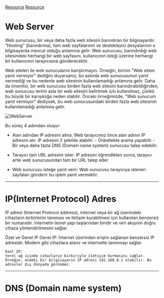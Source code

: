 [Resource](https://www.theodinproject.com/lessons/foundations-how-does-the-web-work)
[Resource](https://developer.mozilla.org/en-US/docs/Learn/Common_questions/Web_mechanics/Pages_sites_servers_and_search_engines)


# Web Server

Web sunucusu, bir veya daha fazla web sitesini barındıran bir bilgisayardır. "Hosting" (barındırma), tüm web sayfalarının ve destekleyici dosyalarının o bilgisayarda mevcut olduğu anlamına gelir. Web sunucusu, barındırdığı web sitesindeki herhangi bir web sayfasını, kullanıcının isteği üzerine herhangi bir kullanıcının tarayıcısına gönderecektir.

Web siteleri ile web sunucularını karıştırmayın. Örneğin, birinin "Web sitem yanıt vermiyor" dediğini duyarsanız, bu aslında web sunucusunun yanıt vermediği ve bu nedenle web sitesinin kullanılamadığı anlamına gelir. Daha da önemlisi, bir web sunucusu birden fazla web sitesini barındırabildiğinden, web sunucusu terimi asla bir web sitesini belirtmek için kullanılmaz, çünkü bu büyük bir karışıklığa neden olabilir. Önceki örneğimizde, "Web sunucum yanıt vermiyor" dediysek, bu web sunucusundaki birden fazla web sitesinin kullanılamadığı anlamına gelir.


![WebServer](https://media.geeksforgeeks.org/wp-content/uploads/Web_Servers_work_1.png)


Bu süreç 4 adımdan oluşur:

- Alan adından IP adresini alma:
    Web tarayıcımız önce alan adının IP adresini alır. IP adresini 2 şekilde alabilir:
        - Önbellekte arama yapabilir
        - Bir veya daha fazla DNS (Domain name system) sunucusu talep edebilir.

- Tarayıcı tam URL adresini ister:
    IP adresini öğrendikten sonra, tarayıcı artık web sunucusundan tam bir URL talep eder.

- Web sunucusu isteğe yanıt verir:
    Web sunucusu tarayıcıya istenen sayfaları gönderir bu işlem yanıt vermektir. 

---

# IP(Internet Protocol) Adres

IP adresi (Internet Protocol address), internet veya bir ağ üzerindeki cihazların birbirlerini tanıması ve iletişim kurabilmesi için kullanılan benzersiz bir numaradır. İnternetin temel yapı taşlarından biridir ve veri akışının doğru cihaza yönlendirilmesini sağlar.

Özel ve Genel IP
    Genel IP:
    İnternet üzerinden erişim sağlanan benzersiz IP adresidir. Modem gibi cihazlara atanır ve internette tanınmayı sağlar.

    Özel IP:
    Yerel ağ içinde cihazların birbiriyle iletişim kurmasını sağlar. Örneğin, evdeki bir bilgisayarın IP adresi 192.168.0.1 olabilir. Bu adresler dış dünyada görünmez.



---

# DNS (Domain name system)

